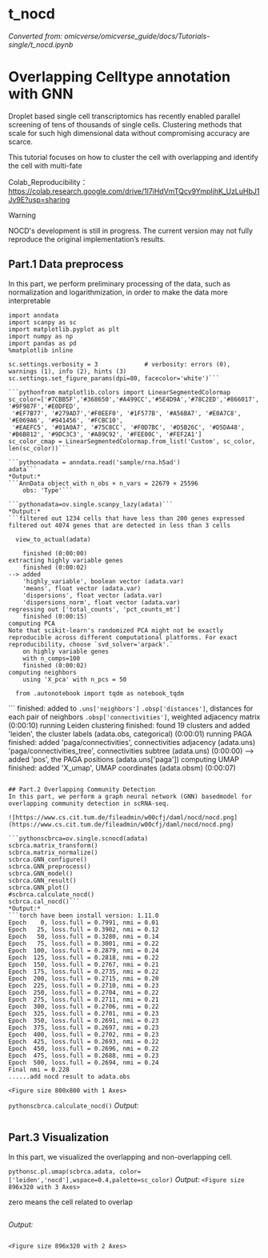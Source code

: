 # t_nocd
*Converted from: omicverse/omicverse_guide/docs/Tutorials-single/t_nocd.ipynb*

# Overlapping Celltype annotation with GNN
Droplet based single cell transcriptomics has recently enabled parallel screening of tens of thousands of single cells. Clustering methods that scale for such high dimensional data without compromising accuracy are scarce.

This tutorial focuses on how to cluster the cell with overlapping and identify the cell with multi-fate

Colab_Reproducibility：https://colab.research.google.com/drive/1l7iHdVmTQcv9YmpIjhK_UzLuHbJ1Jv9E?usp=sharing

<div class="admonition warning">
  <p class="admonition-title">Warning</p>
  <p>
    NOCD's development is still in progress. The current version may not fully reproduce the original implementation’s results.
  </p>
</div>

## Part.1 Data preprocess

In this part, we perform preliminary processing of the data, such as normalization and logarithmization, in order to make the data more interpretable

```pythonimport omicverse as ov
import anndata
import scanpy as sc
import matplotlib.pyplot as plt
import numpy as np
import pandas as pd
%matplotlib inline
```

```python#param for visualization
sc.settings.verbosity = 3             # verbosity: errors (0), warnings (1), info (2), hints (3)
sc.settings.set_figure_params(dpi=80, facecolor='white')```

```pythonfrom matplotlib.colors import LinearSegmentedColormap
sc_color=['#7CBB5F','#368650','#A499CC','#5E4D9A','#78C2ED','#866017', '#9F987F','#E0DFED',
 '#EF7B77', '#279AD7','#F0EEF0', '#1F577B', '#A56BA7', '#E0A7C8', '#E069A6', '#941456', '#FCBC10',
 '#EAEFC5', '#01A0A7', '#75C8CC', '#F0D7BC', '#D5B26C', '#D5DA48', '#B6B812', '#9DC3C3', '#A89C92', '#FEE00C', '#FEF2A1']
sc_color_cmap = LinearSegmentedColormap.from_list('Custom', sc_color, len(sc_color))```

```pythonadata = anndata.read('sample/rna.h5ad')
adata```
*Output:*
```AnnData object with n_obs × n_vars = 22679 × 25596
    obs: 'Type'```

```pythonadata=ov.single.scanpy_lazy(adata)```
*Output:*
```filtered out 1234 cells that have less than 200 genes expressed
filtered out 4074 genes that are detected in less than 3 cells
```
```/Users/fernandozeng/miniforge3/envs/django/lib/python3.8/site-packages/scanpy/preprocessing/_normalization.py:170: UserWarning: Received a view of an AnnData. Making a copy.
  view_to_actual(adata)
```
```normalizing counts per cell
    finished (0:00:00)
extracting highly variable genes
    finished (0:00:02)
--> added
    'highly_variable', boolean vector (adata.var)
    'means', float vector (adata.var)
    'dispersions', float vector (adata.var)
    'dispersions_norm', float vector (adata.var)
regressing out ['total_counts', 'pct_counts_mt']
    finished (0:00:15)
computing PCA
Note that scikit-learn's randomized PCA might not be exactly reproducible across different computational platforms. For exact reproducibility, choose `svd_solver='arpack'.`
    on highly variable genes
    with n_comps=100
    finished (0:00:02)
computing neighbors
    using 'X_pca' with n_pcs = 50
```
```/Users/fernandozeng/miniforge3/envs/django/lib/python3.8/site-packages/tqdm/auto.py:22: TqdmWarning: IProgress not found. Please update jupyter and ipywidgets. See https://ipywidgets.readthedocs.io/en/stable/user_install.html
  from .autonotebook import tqdm as notebook_tqdm
```
```    finished: added to `.uns['neighbors']`
    `.obsp['distances']`, distances for each pair of neighbors
    `.obsp['connectivities']`, weighted adjacency matrix (0:00:10)
running Leiden clustering
    finished: found 19 clusters and added
    'leiden', the cluster labels (adata.obs, categorical) (0:00:01)
running PAGA
    finished: added
    'paga/connectivities', connectivities adjacency (adata.uns)
    'paga/connectivities_tree', connectivities subtree (adata.uns) (0:00:00)
--> added 'pos', the PAGA positions (adata.uns['paga'])
computing UMAP
    finished: added
    'X_umap', UMAP coordinates (adata.obsm) (0:00:07)
```

## Part.2 Overlapping Community Detection
In this part, we perform a graph neural network (GNN) basedmodel for overlapping community detection in scRNA-seq.

![https://www.cs.cit.tum.de/fileadmin/w00cfj/daml/nocd/nocd.png](https://www.cs.cit.tum.de/fileadmin/w00cfj/daml/nocd/nocd.png)

```pythonscbrca=ov.single.scnocd(adata)
scbrca.matrix_transform()
scbrca.matrix_normalize()
scbrca.GNN_configure()
scbrca.GNN_preprocess()
scbrca.GNN_model()
scbrca.GNN_result()
scbrca.GNN_plot()
#scbrca.calculate_nocd()
scbrca.cal_nocd()```
*Output:*
```torch have been install version: 1.11.0
Epoch    0, loss.full = 0.7991, nmi = 0.01
Epoch   25, loss.full = 0.3902, nmi = 0.12
Epoch   50, loss.full = 0.3280, nmi = 0.14
Epoch   75, loss.full = 0.3001, nmi = 0.22
Epoch  100, loss.full = 0.2879, nmi = 0.24
Epoch  125, loss.full = 0.2818, nmi = 0.22
Epoch  150, loss.full = 0.2767, nmi = 0.21
Epoch  175, loss.full = 0.2735, nmi = 0.22
Epoch  200, loss.full = 0.2715, nmi = 0.20
Epoch  225, loss.full = 0.2710, nmi = 0.23
Epoch  250, loss.full = 0.2704, nmi = 0.22
Epoch  275, loss.full = 0.2711, nmi = 0.21
Epoch  300, loss.full = 0.2706, nmi = 0.22
Epoch  325, loss.full = 0.2701, nmi = 0.23
Epoch  350, loss.full = 0.2691, nmi = 0.23
Epoch  375, loss.full = 0.2697, nmi = 0.23
Epoch  400, loss.full = 0.2702, nmi = 0.23
Epoch  425, loss.full = 0.2693, nmi = 0.22
Epoch  450, loss.full = 0.2696, nmi = 0.22
Epoch  475, loss.full = 0.2688, nmi = 0.23
Epoch  500, loss.full = 0.2694, nmi = 0.24
Final nmi = 0.228
......add nocd result to adata.obs
```
```<Figure size 800x800 with 1 Axes>```

```pythonscbrca.calculate_nocd()```
*Output:*
```......add nocd result to adata.obs
```

## Part.3 Visualization
In this part, we visualized the overlapping and non-overlapping cell.

```pythonsc.pl.umap(scbrca.adata, color=['leiden','nocd'],wspace=0.4,palette=sc_color)```
*Output:*
```<Figure size 896x320 with 3 Axes>```

zero means the cell related to overlap

```pythonsc.pl.umap(scbrca.adata, color=['leiden','nocd_n'],wspace=0.4,palette=sc_color)
```
*Output:*
```WARNING: Length of palette colors is smaller than the number of categories (palette length: 28, categories length: 578. Some categories will have the same color.
```
```<Figure size 896x320 with 2 Axes>```

